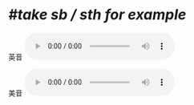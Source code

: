 # ***\#take sb / sth for example*** 
英音
<audio src="./media/take sb  for example  take sth for example2_AAC.aac" controls="controls"></audio>

美音
<audio src="./media/take sb  for example  take sth for example2_AAC.aac" controls="controls"></audio>



  

